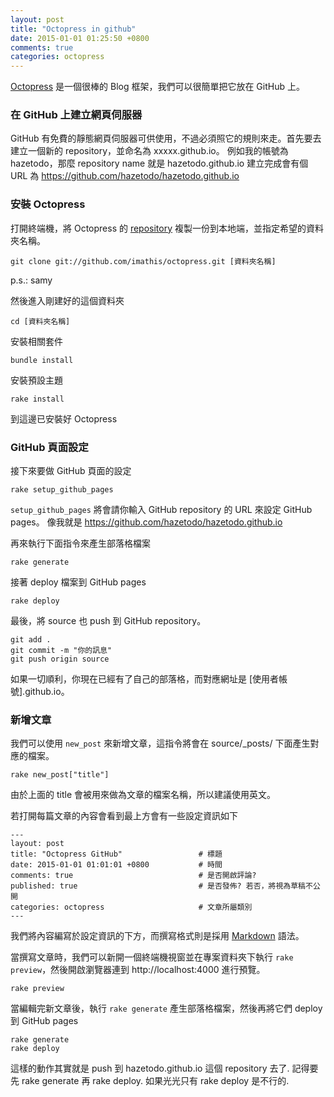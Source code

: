 ```yaml
---
layout: post
title: "Octopress in github"
date: 2015-01-01 01:25:50 +0800
comments: true
categories: octopress
---
```


[Octopress](http://octopress.org/) 是一個很棒的 Blog 框架，我們可以很簡單把它放在 GitHub 上。

### 在 GitHub 上建立網頁伺服器

GitHub 有免費的靜態網頁伺服器可供使用，不過必須照它的規則來走。首先要去建立一個新的 repository，並命名為 xxxxx.github.io。
例如我的帳號為 hazetodo，那麼 repository name 就是 hazetodo.github.io
建立完成會有個 URL 為 https://github.com/hazetodo/hazetodo.github.io


### 安裝 Octopress

打開終端機，將 Octopress 的 [repository](https://github.com/imathis/octopress) 複製一份到本地端，並指定希望的資料夾名稱。 
```
git clone git://github.com/imathis/octopress.git [資料夾名稱]
```
p.s.: samy

然後進入剛建好的這個資料夾
```
cd [資料夾名稱]
```

安裝相關套件
```
bundle install
```

安裝預設主題
```
rake install
```
到這邊已安裝好 Octopress


### GitHub 頁面設定

接下來要做 GitHub 頁面的設定
```
rake setup_github_pages
```
`setup_github_pages` 將會請你輸入 GitHub repository 的 URL 來設定 GitHub pages。
像我就是 https://github.com/hazetodo/hazetodo.github.io


再來執行下面指令來產生部落格檔案
```
rake generate
```

接著 deploy 檔案到 GitHub pages
```
rake deploy
```

最後，將 source 也 push 到 GitHub repository。
``` 
git add .
git commit -m "你的訊息"
git push origin source
```
如果一切順利，你現在已經有了自己的部落格，而對應網址是 [使用者帳號].github.io。


### 新增文章

我們可以使用 `new_post` 來新增文章，這指令將會在 source/_posts/ 下面產生對應的檔案。
```
rake new_post["title"]
```
由於上面的 title 會被用來做為文章的檔案名稱，所以建議使用英文。

若打開每篇文章的內容會看到最上方會有一些設定資訊如下

```
---
layout: post 
title: "Octopress GitHub"                 # 標題
date: 2015-01-01 01:01:01 +0800           # 時間
comments: true                            # 是否開啟評論?
published: true                           # 是否發佈? 若否，將視為草稿不公開
categories: octopress                     # 文章所屬類別
---
```

我們將內容編寫於設定資訊的下方，而撰寫格式則是採用 [Markdown](http://markdown.tw/) 語法。

當撰寫文章時，我們可以新開一個終端機視窗並在專案資料夾下執行 `rake preview`，然後開啟瀏覽器連到 http://localhost:4000 進行預覽。
```
rake preview
```

當編輯完新文章後，執行 `rake generate` 產生部落格檔案，然後再將它們 deploy 到 GitHub pages
```
rake generate
rake deploy
```

這樣的動作其實就是 push 到 hazetodo.github.io 這個 repository 去了. 記得要先 rake generate 再 rake deploy. 如果光光只有 rake deploy 是不行的.
